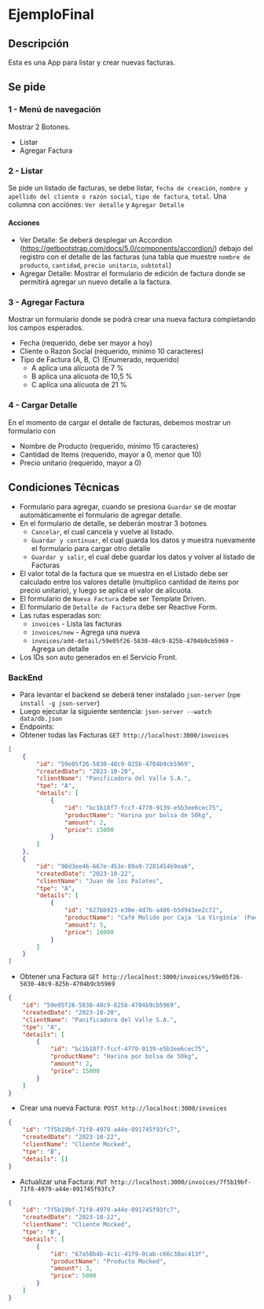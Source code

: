 # EjemploFinal

## Descripción

Esta es una App para listar y crear nuevas facturas.

## Se pide

### 1 - Menú de navegación

Mostrar 2 Botones.

- Listar
- Agregar Factura

### 2 - Listar

Se pide un listado de facturas, se debe listar, `fecha de creación`, `nombre y apellido del cliente o razón social`, `tipo de factura`, `total`. Una columna con acciónes: `Ver detalle` y `Agregar Detalle`

#### Acciones

- Ver Detalle: Se deberá desplegar un Accordion (https://getbootstrap.com/docs/5.0/components/accordion/) debajo del registro con el detalle de las facturas (una tabla que muestre `nombre de producto`, `cantidad`, `precio unitario`, `subtotal`)
- Agregar Detalle: Mostrar el formulario de edición de factura donde se permitirá agregar un nuevo detalle a la factura.

### 3 - Agregar Factura

Mostrar un formulario donde se podrá crear una nueva factura completando los campos esperados.

- Fecha (requerido, debe ser mayor a hoy)
- Cliente o Razon Social (requerido, mínimo 10 caracteres)
- Tipo de Factura (A, B, C) (Enumerado, requerido)
  - A aplica una alícuota de 7 %
  - B aplica una alícuota de 10,5 %
  - C aplíca una alícuota de 21 %


### 4 - Cargar Detalle

En el momento de cargar el detalle de facturas, debemos mostrar un formulario con

- Nombre de Producto (requerido, mínimo 15 caracteres)
- Cantidad de Items (requerido, mayor a 0, menor que 10)
- Precio unitario (requerido, mayor a 0)

## Condiciones Técnicas

- Formulario para agregar, cuando se presiona `Guardar` se de mostar automáticamente el formulario de agregar detalle.
- En el formulario de detalle, se deberán mostrar 3 botones
  - `Cancelar`, el cual cancela y vuelve al listado.
  - `Guardar y continuar`, el cual guarda los datos y muestra nuevamente el formulario para cargar otro detalle
  - `Guardar y salir`, el cual debe guardar los datos y volver al listado de Facturas
- El valor total de la factura que se muestra en el Listado debe ser calculado entre los valores detalle (multiplico cantidad de items por precio unitario), y luego se aplica el valor de alícuota.
- El formulario de `Nueva Factura` debe ser Template Driven.
- El formulario de `Detalle de Factura` debe ser Reactive Form.
- Las rutas esperadas son:
  - `invoices` - Lista las facturas
  - `invoices/new` - Agrega una nueva
  - `invoices/add-detail/59e05f26-5830-48c9-825b-4704b9cb5969` - Agrega un detalle
- Los IDs son auto generados en el Servicio Front.

### BackEnd

- Para levantar el backend se deberá tener instalado `json-server` (`npm install -g json-server`)
- Luego ejecutar la siguiente sentencia: `json-server --watch data/db.json`
- Endpoints:
- Obtener todas las Facturas `GET http://localhost:3000/invoices`

```JSON
[
    {
        "id": "59e05f26-5830-48c9-825b-4704b9cb5969",
        "createdDate": "2023-10-20",
        "clientName": "Panificadora del Valle S.A.",
        "tpe": "A",
        "details": [
            {
                "id": "bc1b18f7-fccf-4770-9139-e5b3ee6cec75",
                "productName": "Harina por bolsa de 50kg",
                "amount": 2,
                "price": 15000
            }
        ]
    },
    {
        "id": "90d3ee46-667e-453e-89a9-7281454b9ea6",
        "createdDate": "2023-10-22",
        "clientName": "Juan de los Palotes",
        "tpe": "A",
        "details": [
            {
                "id": "627bb923-e30e-4d7b-a486-b5d943ee2c72",
                "productName": "Café Molido por Caja 'La Virginia' (Pack 50 bolsas)",
                "amount": 5,
                "price": 10000
            }
        ]
    }
]
```

- Obtener una Factura `GET http://localhost:3000/invoices/59e05f26-5830-48c9-825b-4704b9cb5969`

``` JSON
{
    "id": "59e05f26-5830-48c9-825b-4704b9cb5969",
    "createdDate": "2023-10-20",
    "clientName": "Panificadora del Valle S.A.",
    "tpe": "A",
    "details": [
        {
            "id": "bc1b18f7-fccf-4770-9139-e5b3ee6cec75",
            "productName": "Harina por bolsa de 50kg",
            "amount": 2,
            "price": 15000
        }
    ]
}
```

- Crear una nueva Factura: `POST http://localhost:3000/invoices`

``` JSON
{
    "id": "7f5b19bf-71f8-4979-a44e-091745f93fc7",
    "createdDate": "2023-10-22",
    "clientName": "Cliente Mocked",
    "tpe": "B",
    "details": []
}
```

- Actualizar una Factura: `PUT http://localhost:3000/invoices/7f5b19bf-71f8-4979-a44e-091745f93fc7`

``` JSON
{
    "id": "7f5b19bf-71f8-4979-a44e-091745f93fc7",
    "createdDate": "2023-10-22",
    "clientName": "Cliente Mocked",
    "tpe": "B",
    "details": [
        {
            "id": "67a58b4b-4c1c-41f9-9cab-c66c38ac413f",
            "productName": "Producto Mocked",
            "amount": 3,
            "price": 5000
        }
    ]
}
```